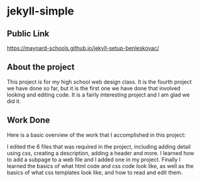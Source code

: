 # jekyll-simple

## Public Link
https://maynard-schools.github.io/jekyll-setup-benleskovac/

## About the project

This project is for my high school web design class. It is the fourth project we have done so far, but it is the first one we have done that involved looking and editing code. It is a fairly interesting project and I am glad we did it.


## Work Done

Here is a basic overview of the work that I accomplished in this project:

I edited the 6 files that was required in the project, including adding detail using css, creating a description, adding a header and more. I learned how to add a subpage to a web file and I added one in my project. Finally I learned the basics of what html code and css code look like, as well as the basics of what css templates look like, and how to read and edit them.
